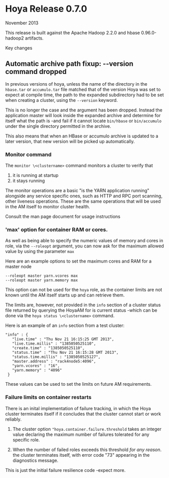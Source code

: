 <!---
  Licensed under the Apache License, Version 2.0 (the "License");
  you may not use this file except in compliance with the License.
  You may obtain a copy of the License at
  
   http://www.apache.org/licenses/LICENSE-2.0
  
  Unless required by applicable law or agreed to in writing, software
  distributed under the License is distributed on an "AS IS" BASIS,
  WITHOUT WARRANTIES OR CONDITIONS OF ANY KIND, either express or implied.
  See the License for the specific language governing permissions and
  limitations under the License. See accompanying LICENSE file.
-->
  
# Hoya Release 0.7.0

November 2013

This release is built against the Apache Hadoop 2.2.0 and hbase 0.96.0-hadoop2
artifacts. 


Key changes

## Automatic archive path fixup: --version command dropped

In previous versions of hoya, unless the name of the directory 
in the `hbase.tar` or `accumulo.tar` file matched that of the
version Hoya was set to expect at compile time,
the path to the expanded subdirectory had to be set when creating a cluster,
using the `--version` keyword.

This is no longer the case and the argument has been dropped. Instead the
application master will look inside the expanded archive and determine for itself
what the path is -and fail if it cannot locate `bin/hbase` or `bin/accumulo` under
the single directory permitted in the archive.

This also means that when an HBase or accumulo archive is updated to a later version,
that new version will be picked up automatically.

### Monitor command

The `monitor \<clustername>` command monitors a cluster to verify that

1. it is running at startup
2. it stays running

The monitor operations are a basic "is the YARN application running"
alongside any service specific ones, such as HTTP and RPC port scanning,
other liveness operations. These are the same operations that will be used
in the AM itself to monitor cluster health.

Consult the man page document for usage instructions

### 'max' option for container RAM or cores.

As well as being able to specify the numeric values of memory and cores
in role, via the `--roleopt` argument, you can now ask for the maximum
allowed value by using the parameter `max`

Here are an example options to set the maximum cores and RAM for a master
node

    --roleopt master yarn.vcores max
    --roleopt master yarn.memory max

This option can not be used for the `hoya` role, as the container limits
are not known until the AM itself starts up and can retrieve them.

The limits are, however, not provided in the `info` section of a cluster
status file returned by querying the HoyaAM for is current status -which
can be done via the `hoya status \<clustername>` command.

Here is an example of an `info` section from a test cluster:

    "info" : {
       "live.time" : "Thu Nov 21 16:15:25 GMT 2013",
       "live.time.millis" : "1385050525110",
       "create.time" : "1385050525110",
       "status.time" : "Thu Nov 21 16:15:28 GMT 2013",
       "status.time.millis" : "1385050525127",
       "master.address" : "rack4node5:4096",
       "yarn.vcores" : "16",
       "yarn.memory" : "4096"
     }

These values can be used to set the limits on future AM requirements.


### Failure limits on container restarts

There is an inital implementation of failure tracking, in which the Hoya cluster
terminates itself if it concludes that the cluster cannot start or work reliably.

1. The cluster option `"hoya.container.failure.threshold` takes an integer
value declaring the maximum number of failures tolerated for any specific role.

1. When the number of failed roles exceeds this threshold *for any reason*.
the cluster terminates itself, with error code "73" appearing in the
diagnostics message.

This is just the initial failure resilience code -expect more.